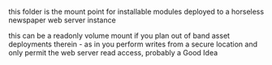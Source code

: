 ﻿this folder is the mount point for installable modules deployed to a horseless newspaper web server instance

this can be a readonly volume mount if you plan out of band asset deployments therein 
	- as in you perform writes from a secure location and only permit the web server read access, probably a Good Idea

